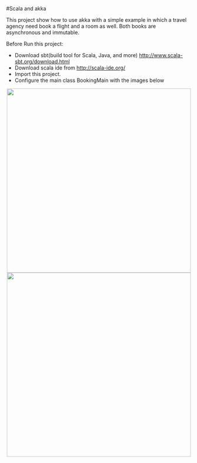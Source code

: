 #Scala and akka

This project show how to use akka with a simple example in which a travel agency need book a flight and a room as well. Both books are asynchronous and immutable.

Before Run this project:
- Download sbt(build tool for Scala, Java, and more) http://www.scala-sbt.org/download.html
- Download scala ide from http://scala-ide.org/ 
- Import this project.
- Configure the main class BookingMain with the images below

<p align="center">
  <img src="https://cloud.githubusercontent.com/assets/3185357/14961144/85aa0e74-106e-11e6-9d8a-c04e13504e48.png" width="500"/>
  <img src="https://cloud.githubusercontent.com/assets/3185357/14961297/4981203a-106f-11e6-9274-e45d8fd66529.png" width="500"/>
</p>
